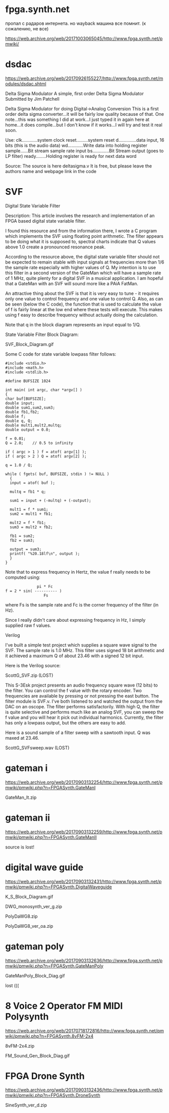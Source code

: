 # fpga.synth.net

пропал с радаров интернета. но wayback машина все помнит. (к сожалению, не все)

https://web.archive.org/web/20171003065045/http://www.fpga.synth.net/pmwiki/




# dsdac

https://web.archive.org/web/20170926155227/http://www.fpga.synth.net/modules/dsdac.shtml

Delta Sigma Modulator
A simple, first order Delta Sigma Modulator
Submitted by Jim Patchell

Delta Sigma Modulator for doing Digital->Analog Conversion
This is a first order delta sigma converter...it will be fairly low quality because of that.
One note...this was something I did at work...I just typed it in again here at home...it does compile...but I don't know if it works...I will try and test it real soon.

Use:
clk............system clock
reset.........system reset
d..............data input, 16 bits (this is the audio data)
wd............Write data into holding register
sample......Bit stream sample rate input
bs.............Bit Stream output (goes to LP filter)
ready........Holding register is ready for next data word

Source:
The source is here deltasigma.v
It is free, but please leave the authors name and webpage link in the code


# SVF

Digital State Variable Filter

Description: This article involves the research and implementation of an FPGA based digital state variable filter.

I found this resource and from the information there, I wrote a C program which implements the SVF using floating point arithmetic. The filter appears to be doing what it is supposed to, spectral charts indicate that Q values above 1.0 create a pronounced resonance peak.

According to the resource above, the digital state variable filter should not be expected to remain stable with input signals at frequencies more than 1/6 the sample rate especially with higher values of Q. My intention is to use this filter in a second version of the GateMan which will have a sample rate of 1 MHz, quite plenty for a digital SVF in a musical application. I am hopeful that a GateMan with an SVF will sound more like a PAiA FatMan.

An attractive thing about the SVF is that it is very easy to tune - it requires only one value to control frequency and one value to control Q. Also, as can be seen (below the C code), the function that is used to calculate the value of f is fairly linear at the low end where these tests will execute. This makes using f easy to describe frequency without actually doing the calculation.

Note that q in the block diagram represents an input equal to 1/Q.

State Variable Filter Block Diagram:

SVF_Block_Diagram.gif

Some C code for state variable lowpass filter follows:

```
#include <stdio.h>
#include <math.h>
#include <stdlib.h>

#define BUFSIZE 1024

int main( int argc, char *argv[] )
{
char buf[BUFSIZE];
double input;
double sum1,sum2,sum3;
double fb1,fb2;
double f;
double q, Q;
double mult1,mult2,multq;
double output = 0.0;

f = 0.01;
Q = 2.0;    // 0.5 to infinity

if ( argc > 1 ) f = atof( argv[1] );
if ( argc > 2 ) Q = atof( argv[2] );

q = 1.0 / Q;

while ( fgets( buf, BUFSIZE, stdin ) != NULL )
  {
  input = atof( buf );

  multq = fb1 * q;

  sum1 = input + (-multq) + (-output); 

  mult1 = f * sum1;
  sum2 = mult1 + fb1;      

  mult2 = f * fb1;
  sum3 = mult2 + fb2;

  fb1 = sum2;
  fb2 = sum3;

  output = sum3;
  printf( "%20.18lf\n", output );
  }
}
```

Note that to express frequency in Hertz, the value f really needs to be computed using:

```
              pi * Fc        
f = 2 * sin( ---------- )
                 Fs
```

where Fs is the sample rate and Fc is the corner frequency of the filter (in Hz).

Since I really didn't care about expressing frequency in Hz, I simply supplied raw f values.

Verilog

I've built a simple test project which supplies a square wave signal to the SVF. The sample rate is 1.0 MHz. This filter uses signed 18 bit arithmetic and it achieved a maximum Q of about 23.46 with a signed 12 bit input.

Here is the Verilog source:

ScottG_SVF.zip (LOST)

This S-3Esk project presents an audio frequency square wave (12 bits) to the filter. You can control the f value with the rotary encoder. Two frequencies are available by pressing or not pressing the east button. The filter module is SVF.v. I've both listened to and watched the output from the DAC on an oscope. The filter performs satisfactorily. With high Q, the filter is quite selective and performs much like an analog SVF, you can sweep the f value and you will hear it pick out individual harmonics. Currently, the filter has only a lowpass output, but the others are easy to add.

Here is a sound sample of a filter sweep with a sawtooth input. Q was maxed at 23.46.

ScottG_SVFsweep.wav (LOST)

# gateman i

https://web.archive.org/web/20170903132254/http://www.fpga.synth.net/pmwiki/pmwiki.php?n=FPGASynth.GateManI

GateMan_It.zip

# gateman ii

https://web.archive.org/web/20170903132259/http://www.fpga.synth.net/pmwiki/pmwiki.php?n=FPGASynth.GateManII

source is lost!

# digital wave guide

https://web.archive.org/web/20170903132431/http://www.fpga.synth.net/pmwiki/pmwiki.php?n=FPGASynth.DigitalWaveguide

K_S_Block_Diagram.gif

DWG_monosynth_ver_g.zip

PolyDaWG8.zip

PolyDaWG8_ver_oa.zip

# gateman poly

https://web.archive.org/web/20170903132636/http://www.fpga.synth.net/pmwiki/pmwiki.php?n=FPGASynth.GateManPoly

GateManPoly_Block_Diag.gif

lost (((

# 8 Voice 2 Operator FM MIDI Polysynth

https://web.archive.org/web/20170718172816/http://www.fpga.synth.net/pmwiki/pmwiki.php?n=FPGASynth.8vFM-2x4

8vFM-2x4.zip

FM_Sound_Gen_Block_Diag.gif

# FPGA Drone Synth

https://web.archive.org/web/20170903132436/http://www.fpga.synth.net/pmwiki/pmwiki.php?n=FPGASynth.DroneSynth

SineSynth_ver_d.zip

